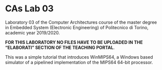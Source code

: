 # CAs Lab 03
Laboratory 03 of the Computer Architectures course of the master degree in Embedded System (Electronic Engineering) of Politecnico di Torino, academic year 2019/2020.<br/>

**FOR THIS LABORATORY NO FILES HAVE TO BE UPLOADED IN THE “ELABORATI” SECTION OF THE TEACHING PORTAL**.

This was a simple tutorial that introduces WinMIPS64, a Windows based simulator of a pipelined implementation of the MIPS64 64-bit processor.

